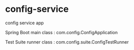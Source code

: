 # config-service
config service app

Spring Boot main class :  com.config.ConfigApplication

Test Suite runner class : com.config.suite.ConfigTestRunner





